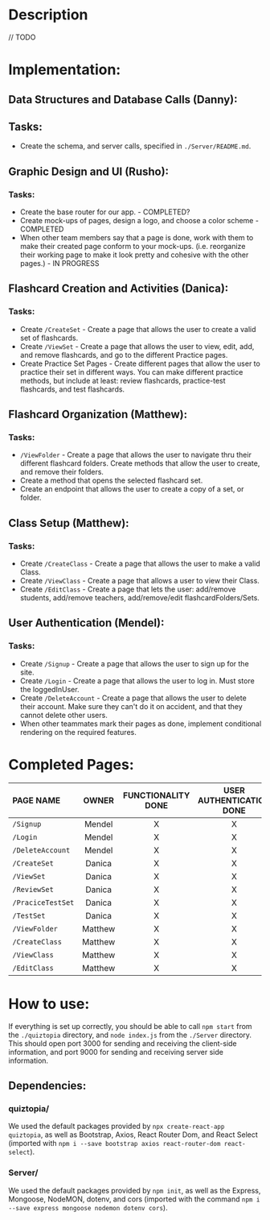 # Description

// TODO

# Implementation:

## Data Structures and Database Calls (Danny):

## Tasks:
- Create the schema, and server calls, specified in `./Server/README.md`.

## Graphic Design and UI (Rusho):

### Tasks:
- Create the base router for our app. - COMPLETED?
- Create mock-ups of pages, design a logo, and choose a color scheme - COMPLETED
- When other team members say that a page is done, work with them to make their created page conform to your mock-ups. (i.e. reorganize their working page to make it look pretty and cohesive with the other pages.) - IN PROGRESS

## Flashcard Creation and Activities (Danica):

### Tasks:
- Create `/CreateSet` - Create a page that allows the user to create a valid set of flashcards.
- Create `/ViewSet` - Create a page that allows the user to view, edit, add, and remove flashcards, and go to the different Practice pages.
- Create Practice Set Pages - Create different pages that allow the user to practice their set in different ways. You can make different practice methods, but include at least: review flashcards, practice-test flashcards, and test flashcards.

## Flashcard Organization (Matthew):

### Tasks:
- `/ViewFolder` - Create a page that allows the user to navigate thru their different flashcard folders. Create methods that allow the user to create, and remove their folders. 
- Create a method that opens the selected flashcard set.
- Create an endpoint that allows the user to create a copy of a set, or folder.

## Class Setup (Matthew):

### Tasks:
- Create `/CreateClass` - Create a page that allows the user to make a valid Class. 
- Create `/ViewClass` - Create a page that allows a user to view their Class. 
- Create `/EditClass` - Create a page that lets the user: add/remove students, add/remove teachers, add/remove/edit flashcardFolders/Sets. 

## User Authentication (Mendel):

### Tasks:
- Create `/Signup` - Create a page that allows the user to sign up for the site.
- Create `/Login` - Create a page that allows the user to log in. Must store the loggedInUser.
- Create `/DeleteAccount` - Create a page that allows the user to delete their account. Make sure they can't do it on accident, and that they cannot delete other users.
- When other teammates mark their pages as done, implement conditional rendering on the required features.


# Completed Pages:

PAGE NAME | OWNER | FUNCTIONALITY DONE | USER AUTHENTICATION DONE | GRAPHIC DESIGN DONE |
:--- | :---: | :---: |:---: |:---: |
`/Signup` | Mendel | X | X | X |
`/Login` | Mendel | X | X | X |
`/DeleteAccount` | Mendel | X | X | X |
`/CreateSet` | Danica | X | X | X |
`/ViewSet` | Danica | X | X | X |
`/ReviewSet` | Danica | X | X | X |
`/PraciceTestSet` | Danica | X | X | X |
`/TestSet` | Danica | X | X | X |
`/ViewFolder` | Matthew | X | X | X |
`/CreateClass` | Matthew | X | X | X |
`/ViewClass` | Matthew | X | X | X |
`/EditClass` | Matthew | X | X | X |

# How to use:

If everything is set up correctly, you should be able to call `npm start` from the `./quiztopia` directory, and `node index.js` from the `./Server` directory. This should open port 3000 for sending and receiving the client-side information, and port 9000 for sending and receiving server side information.

## Dependencies:

### quiztopia/

We used the default packages provided by `npx create-react-app quiztopia`, as well as Bootstrap, Axios, React Router Dom, and React Select (imported with `npm i --save bootstrap axios react-router-dom react-select`).

### Server/

We used the default packages provided by `npm init`, as well as the Express, Mongoose, NodeMON, dotenv, and cors (imported with the command `npm i --save express mongoose nodemon dotenv cors`).


